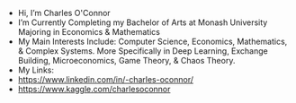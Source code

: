 - Hi, I’m Charles O'Connor
- I’m Currently Completing my Bachelor of Arts at Monash University Majoring in Economics & Mathematics
- My Main Interests Include: Computer Science, Economics, Mathematics, & Complex Systems. More Specifically in Deep Learning, Exchange Building, Microeconomics, Game Theory, & Chaos Theory.
- My Links:
- https://www.linkedin.com/in/-charles-oconnor/
- https://www.kaggle.com/charlesoconnor
  


<!---
CharlesOc645/CharlesOc645 is a ✨ special ✨ repository because its `README.md` (this file) appears on your GitHub profile.
You can click the Preview link to take a look at your changes.
--->
